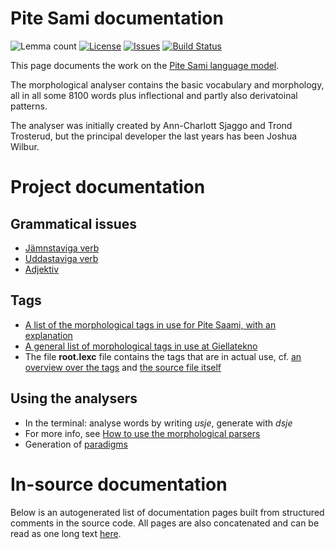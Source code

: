 # Pite Sami documentation

![Lemma count](https://img.shields.io/endpoint?url=https%3A%2F%2Fraw.githubusercontent.com%2Fgiellalt%2Flang-sje%2Fgh-pages%2Flemmacount.json)
[![License](https://img.shields.io/github/license/giellalt/lang-sje)](https://github.com/giellalt/lang-sje/blob/main/LICENSE)
[![Issues](https://img.shields.io/github/issues/giellalt/lang-sje)](https://github.com/giellalt/lang-sje/issues)
[![Build Status](https://divvun-tc.giellalt.org/api/github/v1/repository/giellalt/lang-sje/main/badge.svg)](https://github.com/giellalt/lang-sje/actions)

This page documents the work on the [Pite Sami language model](http://github.com/giellalt/lang-sje). 

The morphological analyser contains the basic vocabulary and morphology, all in all some 8100 words
plus inflectional and partly also derivatoinal patterns.

The analyser was initially created by Ann-Charlott Sjaggo and Trond Trosterud,
but the principal developer the last years has been Joshua Wilbur.

# Project documentation

##  Grammatical issues

* [Jämnstaviga verb](Verbbojning_Pitesamiska_jamnst.html)
* [Uddastaviga verb](Verbbojning_Pitesamiska_uddast.html)
* [Adjektiv](Adjektivbojning.html)

## Tags

* [A list of the morphological tags in use for Pite Saami, with an explanation](docu-sje-grammartags.html)
* [A general list of morphological tags in use at Giellatekno](/lang/common/MorphologicalTags.html)
* The file **root.lexc** file contains the tags that are in actual use, cf. [an overview over the tags](root-morphology.html) and [the source file itself](https://github.com/giellalt/lang-sje/blob/main/src/fst/root.lexc)


## Using the analysers

* In the terminal: analyse words by writing *usje*, generate with *dsje*
* For more info, see [How to use the morphological parsers](/tools/docu-sme-manual.html)
* Generation of [paradigms](http://giellatekno.uit.no/cgi/p-sje.nob.html)

# In-source documentation

Below is an autogenerated list of documentation pages built from structured comments in the source code. All pages are also concatenated and can be read as one long text [here](sje.md).
